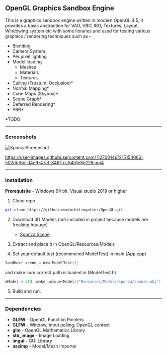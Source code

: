 ## OpenGL Graphics Sandbox Engine

This is a graphics sandbox engine written in modern OpenGL 4.5,
it provides a basic abstraction for VAO, VBO, IBO, Textures, Layout, Windowing system etc
with some libraries
and used for testing various graphics / rendering techniques such as -

- Blending
- Camera System
- Per pixel lighting
- Model loading
  - Meshes
  - Materials
  - Textures
- Culling (Frustum, Occlusion)*
- Normal Mapping*
- Cube Maps (Skybox)*
- Scene Graph*
- Deferred Rendering*
- PBR*

*TODO

---
### Screenshots
![SponzaScreenshot](https://user-images.githubusercontent.com/112700146/211896625-0da1e315-d9cb-4a74-b601-f62a1029daec.jpg)


https://user-images.githubusercontent.com/112700146/215154063-502dbf6d-d4e9-47af-846f-cc3451e8e226.mp4

---
### Installation

**Prerequisite** - Windows 64 bit, Visual studio 2019 or higher

1. Clone repo

```bash
git clone https://github.com/orbitingotter/OpenGL.git
```
2. Download 3D Models (not included in project because models are freaking huuuge)

    - [Sponza Scene](https://casual-effects.com/g3d/data10/index.html#mesh8)

3. Extract and place it in OpenGL/Resources/Models
4. Set your default test (recommened ModelTest) in main (App.cpp)
```cpp
Sandbox* scene = new ModelTest();
```
and make sure correct path is loaded in (ModelTest.h)
```cpp
mModel = std::make_unique<Model>("Resources/Models/sponza/sponza.obj");
```

5. Build and run.

---
### Dependencies

- **GLEW** - OpenGL Function Pointers
- **GLFW** - Window, Input polling, OpenGL context
- **glm** - OpenGL Mathematics Library
- **stb_image** - Image Loading
- **imgui** - GUI Library
- **assimp** - Model/Mesh Importer
